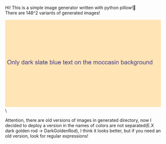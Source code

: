 Hi! This is a simple image generator written with python pillow!🎨\
There are 148^2 variants of generated images!

![=)](https://github.com/TheRealNeZuX/image_generator/blob/main/generated/dark%20slate%20blue%20on%20moccasin.png) \

Attention, there are old versions of images in generated directory, now I decided to deploy a version in the names of colors are not separated(E.X dark golden rod -> DarkGoldenRod), I think it looks better, but if you need an old version, look for regular expressions!
